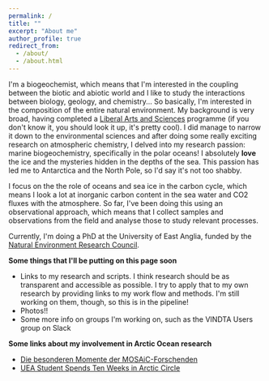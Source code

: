 ```yaml
---
permalink: /
title: ""
excerpt: "About me"
author_profile: true
redirect_from: 
  - /about/
  - /about.html
---
```


I'm a biogeochemist, which means that I'm interested in the coupling between the biotic and abiotic world and I like to study the interactions between biology, geology, and chemistry... So basically, I'm interested in the composition of the entire natural environment. My background is very broad, having completed a [Liberal Arts and Sciences](https://en.wikipedia.org/wiki/Liberal_arts_education#:~:text=Liberal%20arts%20generally%20covers%20three,science%2C%20sociology%2C%20and%20psychology.) programme (if you don't know it, you should look it up, it's pretty cool). I did manage to narrow it down to the environmental sciences and after doing some really exciting research on atmospheric chemistry, I delved into my research passion: marine biogeochemistry, specifically in the polar oceans! I absolutely __love__ the ice and the mysteries hidden in the depths of the sea. This passion has led me to Antarctica and the North Pole, so I'd say it's not too shabby. 

I focus on the the role of oceans and sea ice in the carbon cycle, which means I look a lot at inorganic carbon content in the sea water and CO2 fluxes with the atmosphere. So far, I've been doing this using an observational approach, which means that I collect samples and observations from the field and analyse those to study relevant processes. 

Currently, I'm doing a PhD at the University of East Anglia, funded by the [Natural Environment Research Council](https://nerc.ukri.org/). 

**Some things that I'll be putting on this page soon** 

- Links to my research and scripts. I think research should be as transparent and accessible as possible. I try to apply that to my own research by providing links to my work flow and methods. I'm still working on them, though, so this is in the pipeline! 
- Photos!! 
- Some more info on groups I'm working on, such as the VINDTA Users group on Slack 

**Some links about my involvement in Arctic Ocean research**

- [Die besonderen Momente der MOSAiC-Forschenden](https://www.bmbf.de/de/die-besonderen-momente-der-mosaic-forschenden-13405.html)
- [UEA Student Spends Ten Weeks in Arctic Circle](https://www.edp24.co.uk/news/uea-student-spends-ten-weeks-in-arctic-circle-8030650)